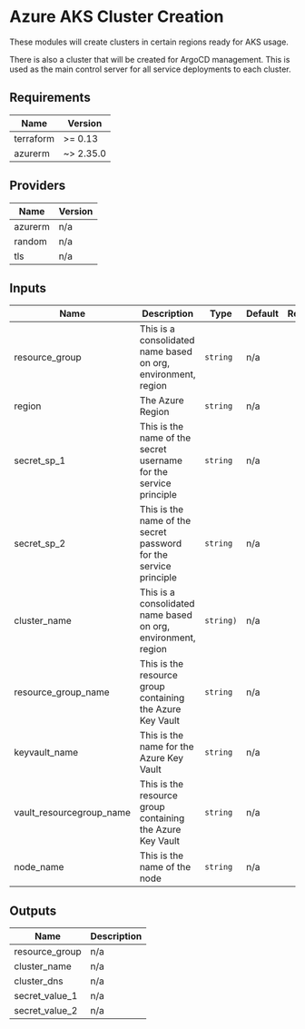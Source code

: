 # Azure AKS Cluster Creation

These modules will create clusters in certain regions ready for AKS usage.

There is also a cluster that will be created for ArgoCD management. This is used as the main control server for all service deployments to each cluster.

## Requirements

| Name | Version |
|------|---------|
| terraform | >= 0.13 |
| azurerm | ~> 2.35.0 |

## Providers

| Name | Version |
|------|---------|
| azurerm | n/a |
| random | n/a |
| tls | n/a |

## Inputs

| Name | Description | Type | Default | Required |
|------|-------------|------|---------|:--------:|
| resource\_group | This is a consolidated name based on org, environment, region | `string` | n/a | yes |
| region | The Azure Region | `string` | n/a | yes |
| secret_sp\_1 | This is the name of the secret username for the service principle | `string` | n/a | yes |
| secret_sp\_2 | This is the name of the secret password for the service principle | `string` | n/a | yes |
| cluster\_name | This is a consolidated name based on org, environment, region | `string)` | n/a | yes |
| resource\_group\_name | This is the resource group containing the Azure Key Vault | `string` | n/a | yes |
| keyvault\_name | This is the name for the Azure Key Vault | `string` | n/a | yes |
| vault\_resourcegroup\_name | This is the resource group containing the Azure Key Vault | `string` | n/a | yes |
| node\_name | This is the name of the node | `string` | n/a | yes |

## Outputs

| Name | Description |
|------|-------------|
| resource\_group | n/a |
| cluster\_name | n/a |
| cluster\_dns| n/a |
| secret\_value_1 | n/a |
| secret\_value_2 | n/a |